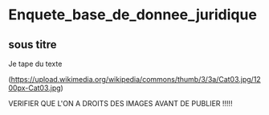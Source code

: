 # Enquete_base_de_donnee_juridique
## sous titre

Je tape du texte 

(https://upload.wikimedia.org/wikipedia/commons/thumb/3/3a/Cat03.jpg/1200px-Cat03.jpg)


VERIFIER QUE L'ON A DROITS DES IMAGES AVANT DE PUBLIER !!!!! 
